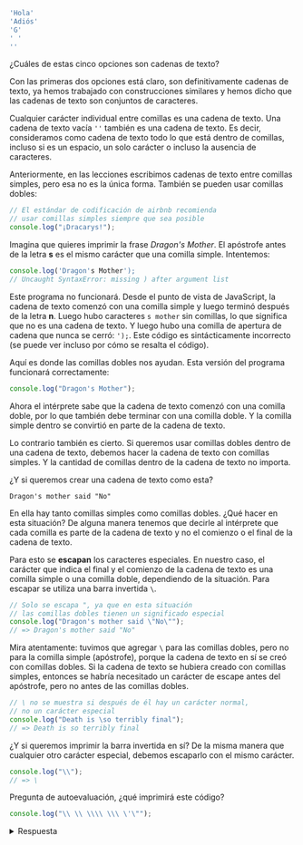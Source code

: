 
```javascript
'Hola'
'Adiós'
'G'
' '
''
```

¿Cuáles de estas cinco opciones son cadenas de texto?

Con las primeras dos opciones está claro, son definitivamente cadenas de texto, ya hemos trabajado con construcciones similares y hemos dicho que las cadenas de texto son conjuntos de caracteres.

Cualquier carácter individual entre comillas es una cadena de texto. Una cadena de texto vacía `''` también es una cadena de texto. Es decir, consideramos como cadena de texto todo lo que está dentro de comillas, incluso si es un espacio, un solo carácter o incluso la ausencia de caracteres.

Anteriormente, en las lecciones escribimos cadenas de texto entre comillas simples, pero esa no es la única forma. También se pueden usar comillas dobles:

```javascript
// El estándar de codificación de airbnb recomienda
// usar comillas simples siempre que sea posible
console.log("¡Dracarys!");
```

Imagina que quieres imprimir la frase _Dragon's Mother_. El apóstrofe antes de la letra **s** es el mismo carácter que una comilla simple. Intentemos:

```javascript
console.log('Dragon's Mother');
// Uncaught SyntaxError: missing ) after argument list
```

Este programa no funcionará. Desde el punto de vista de JavaScript, la cadena de texto comenzó con una comilla simple y luego terminó después de la letra **n**. Luego hubo caracteres `s mother` sin comillas, lo que significa que no es una cadena de texto. Y luego hubo una comilla de apertura de cadena que nunca se cerró: `');`. Este código es sintácticamente incorrecto (se puede ver incluso por cómo se resalta el código).

Aquí es donde las comillas dobles nos ayudan. Esta versión del programa funcionará correctamente:

```javascript
console.log("Dragon's Mother");
```

Ahora el intérprete sabe que la cadena de texto comenzó con una comilla doble, por lo que también debe terminar con una comilla doble. Y la comilla simple dentro se convirtió en parte de la cadena de texto.

Lo contrario también es cierto. Si queremos usar comillas dobles dentro de una cadena de texto, debemos hacer la cadena de texto con comillas simples. Y la cantidad de comillas dentro de la cadena de texto no importa.

¿Y si queremos crear una cadena de texto como esta?

```
Dragon's mother said "No"
```

En ella hay tanto comillas simples como comillas dobles. ¿Qué hacer en esta situación? De alguna manera tenemos que decirle al intérprete que cada comilla es parte de la cadena de texto y no el comienzo o el final de la cadena de texto.

Para esto se **escapan** los caracteres especiales. En nuestro caso, el carácter que indica el final y el comienzo de la cadena de texto es una comilla simple o una comilla doble, dependiendo de la situación. Para escapar se utiliza una barra invertida `\`.

```javascript
// Solo se escapa ", ya que en esta situación
// las comillas dobles tienen un significado especial
console.log("Dragon's mother said \"No\"");
// => Dragon's mother said "No"
```

Mira atentamente: tuvimos que agregar `\` para las comillas dobles, pero no para la comilla simple (apóstrofe), porque la cadena de texto en sí se creó con comillas dobles. Si la cadena de texto se hubiera creado con comillas simples, entonces se habría necesitado un carácter de escape antes del apóstrofe, pero no antes de las comillas dobles.

```javascript
// \ no se muestra si después de él hay un carácter normal,
// no un carácter especial
console.log("Death is \so terribly final");
// => Death is so terribly final
```

¿Y si queremos imprimir la barra invertida en sí? De la misma manera que cualquier otro carácter especial, debemos escaparlo con el mismo carácter.

```javascript
console.log("\\");
// => \
```

Pregunta de autoevaluación, ¿qué imprimirá este código?

```javascript
console.log("\\ \\ \\\\ \\\ \'\"");
```

<details>
<summary>Respuesta</summary>

Este código imprimirá la siguiente cadena de texto: `\ \ \\ \ '"`.

</details>
